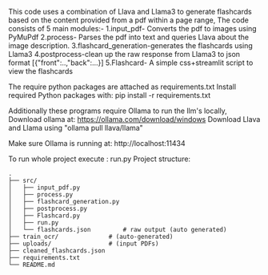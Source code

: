 This code uses a combination of Llava and Llama3 to generate flashcards based on the content provided from a pdf within a page range,
The code consists of 5 main modules:-
    1.input_pdf- Converts the pdf to images using PyMuPdf
    2.process- Parses the pdf into text and queries Llava about the image description.
    3.flashcard_generation-generates the flashcards using Llama3 
    4.postprocess-clean up the raw response from Llama3 to json format [{"front":..,"back":...}]
    5.Flashcard- A simple css+streamlit script to view the flashcards

The require python packages are attached as requirements.txt
Install required Python packages with: pip install -r requirements.txt

Additionally these programs require Ollama to run the llm's locally,
  Download ollama at: https://ollama.com/download/windows 
  Download Llava and Llama using "ollama pull llava/llama"

Make sure Ollama is running at: http://localhost:11434

To run whole project execute : run.py
Project structure:
```
.
├── src/
│   ├── input_pdf.py
│   ├── process.py
│   ├── flashcard_generation.py
│   ├── postprocess.py
│   ├── Flashcard.py
│   ├── run.py
│   └── flashcards.json         # raw output (auto generated)
├── train_ocr/              # (auto-generated)
├── uploads/                # (input PDFs)
├── cleaned_flashcards.json
├── requirements.txt
└── README.md
```
